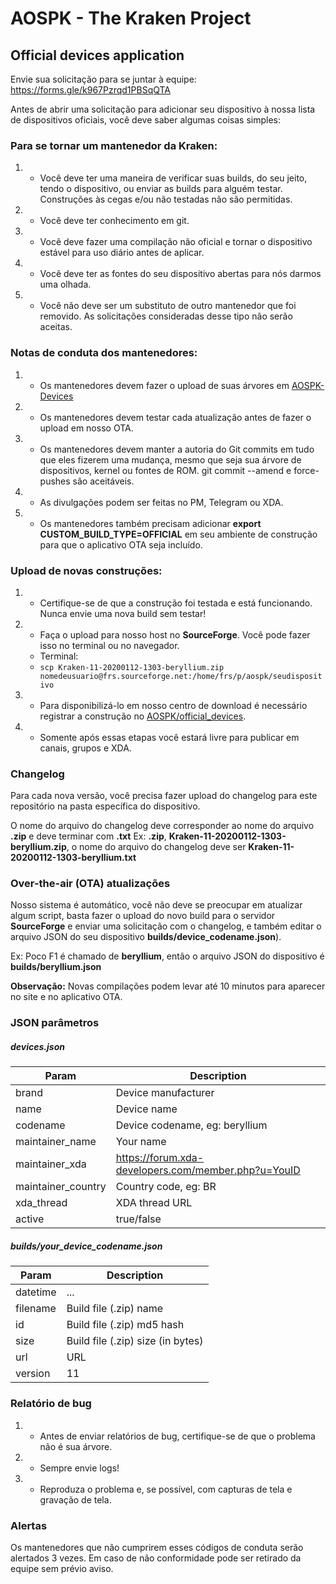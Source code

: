 # AOSPK - The Kraken Project
## Official devices application

Envie sua solicitação para se juntar à equipe: https://forms.gle/k967Pzrqd1PBSqQTA

Antes de abrir uma solicitação para adicionar seu dispositivo à nossa lista de dispositivos oficiais, você deve saber algumas coisas simples:

### Para se tornar um mantenedor da Kraken:
1. - Você deve ter uma maneira de verificar suas builds, do seu jeito, tendo o dispositivo, ou enviar as builds para alguém testar. Construções às cegas e/ou não testadas não são permitidas.
2. - Você deve ter conhecimento em git.
3. - Você deve fazer uma compilação não oficial e tornar o dispositivo estável para uso diário antes de aplicar.
4. - Você deve ter as fontes do seu dispositivo abertas para nós darmos uma olhada.
5. - Você não deve ser um substituto de outro mantenedor que foi removido. As solicitações consideradas desse tipo não serão aceitas.

### Notas de conduta dos mantenedores:
1. - Os mantenedores devem fazer o upload de suas árvores em [AOSPK-Devices](https://github.com/AOSPK-Devices)
2. - Os mantenedores devem testar cada atualização antes de fazer o upload em nosso OTA.
3. - Os mantenedores devem manter a autoria do Git commits em tudo que eles fizerem uma mudança, mesmo que seja sua árvore de dispositivos, kernel ou fontes de ROM. git commit --amend e force-pushes são aceitáveis.
4. - As divulgações podem ser feitas no PM, Telegram ou XDA.
5. - Os mantenedores também precisam adicionar **export CUSTOM_BUILD_TYPE=OFFICIAL** em seu ambiente de construção para que o aplicativo OTA seja incluído.

### Upload de novas construções:
1. - Certifique-se de que a construção foi testada e está funcionando. Nunca envie uma nova build sem testar!
2. - Faça o upload para nosso host no **SourceForge**. Você pode fazer isso no terminal ou no navegador.
    - Terminal:
    - `scp Kraken-11-20200112-1303-beryllium.zip nomedeusuario@frs.sourceforge.net:/home/frs/p/aospk/seudispositivo`
3. - Para disponibilizá-lo em nosso centro de download é necessário registrar a construção no [AOSPK/official_devices](https://github.com/AOSPK/official_devices).
4. - Somente após essas etapas você estará livre para publicar em canais, grupos e XDA.

### Changelog
Para cada nova versão, você precisa fazer upload do changelog para este repositório na pasta específica do dispositivo.

O nome do arquivo do changelog deve corresponder ao nome do arquivo **.zip** e deve terminar com **.txt**
Ex: **.zip**, **Kraken-11-20200112-1303-beryllium.zip**, o nome do arquivo do changelog deve ser **Kraken-11-20200112-1303-beryllium.txt**

### Over-the-air (OTA) atualizações
Nosso sistema é automático, você não deve se preocupar em atualizar algum script, basta fazer o upload do novo build para o servidor **SourceForge** e enviar uma solicitação com o changelog, e também editar o arquivo JSON do seu dispositivo **builds/device_codename.json**).

Ex: Poco F1 é chamado de **beryllium**, então o arquivo JSON do dispositivo é **builds/beryllium.json**

**Observação:** Novas compilações podem levar até 10 minutos para aparecer no site e no aplicativo OTA.

### JSON parâmetros
##### devices.json
| Param | Description |
|--|--|
| brand | Device manufacturer |
| name | Device name |
| codename | Device codename, eg: beryllium |
| maintainer_name | Your name |
| maintainer_xda | https://forum.xda-developers.com/member.php?u=YouID |
| maintainer_country | Country code, eg: BR  |
| xda_thread | XDA thread URL |
| active | true/false |

##### builds/your_device_codename.json
| Param | Description |
|--|--|
| datetime | ... |
| filename | Build file (.zip) name |
| id | Build file (.zip) md5 hash |
| size | Build file (.zip) size (in bytes) |
| url | URL |
| version | 11 |

### Relatório de bug
1. - Antes de enviar relatórios de bug, certifique-se de que o problema não é sua árvore.
2. - Sempre envie logs!
3. - Reproduza o problema e, se possível, com capturas de tela e gravação de tela.

### Alertas
Os mantenedores que não cumprirem esses códigos de conduta serão alertados 3 vezes. Em caso de não conformidade pode ser retirado da equipe sem prévio aviso.
